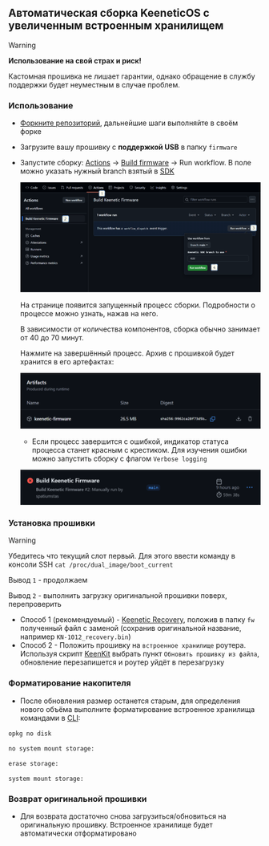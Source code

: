 ## Автоматическая сборка KeeneticOS с увеличенным встроенным хранилищем

> [!WARNING]
> **Использование на свой страх и риск!**
>
> Кастомная прошивка не лишает гарантии, однако обращение в службу поддержки будет неуместным в случае проблем.

### Использование

- [Форкните репозиторий](https://github.com/spatiumstas/keenetic-storage-enhance/fork), дальнейшие шаги выполняйте в своём форке

- Загрузите вашу прошивку с **поддержкой USB** в папку `firmware`

- Запустите сборку: [Actions](../../actions) → [Build firmware](../../actions/workflows/build.yml) → Run workflow. В поле можно указать нужный branch взятый в [SDK](https://github.com/keenetic/keenetic-sdk)

  ![run workflow](misc/run-workflow.png)

  На странице появится запущенный процесс сборки. Подробности о процессе можно узнать, нажав на него.

  В зависимости от количества компонентов, сборка обычно занимает от 40 до 70 минут.

  Нажмите на завершённый процесс. Архив с прошивкой будет хранится в его артефактах:

  ![workflow artifacts](misc/workflow-artifacts.png)

  - Если процесс завершится с ошибкой, индикатор статуса процесса станет красным с крестиком. Для изучения ошибки можно запустить сборку с флагом `Verbose logging`

  ![workflow status fail](misc/workflow-status-fail.png)

### Установка прошивки

> [!WARNING]
>
> Убедитесь что текущий слот первый. Для этого ввести команду в консоли SSH `cat /proc/dual_image/boot_current`
>
> Вывод `1` - продолжаем
>
> Вывод `2` - выполнить загрузку оригинальной прошивки поверх, перепроверить

- Способ 1 (рекомендуемый) - [Keenetic Recovery](https://help.keenetic.com/hc/ru/articles/214470865-%D0%9A%D0%B0%D0%BA-%D0%B2%D0%BE%D1%81%D1%81%D1%82%D0%B0%D0%BD%D0%BE%D0%B2%D0%B8%D1%82%D1%8C-%D0%BE%D0%BF%D0%B5%D1%80%D0%B0%D1%86%D0%B8%D0%BE%D0%BD%D0%BD%D1%83%D1%8E-%D1%81%D0%B8%D1%81%D1%82%D0%B5%D0%BC%D1%83-%D0%B8%D0%BD%D1%82%D0%B5%D1%80%D0%BD%D0%B5%D1%82-%D1%86%D0%B5%D0%BD%D1%82%D1%80%D0%B0),
  положив в папку `fw` полученный файл с заменой (сохранив оригинальной название, например `KN-1012_recovery.bin`)
- Способ 2 - Положить прошивку на `встроенное хранилище` роутера. Используя скрипт [KeenKit](https://github.com/spatiumstas/KeenKit) выбрать пункт `Обновить прошивку из файла`, обновление перезапишется и роутер уйдёт в перезагрузку

### Форматирование накопителя

- После обновления размер останется старым, для определения нового объёма выполните форматирование встроенное хранилища командами в [CLI](http://192.168.1.1/a):

```shell
opkg no disk
```

```shell
no system mount storage:
```

```shell
erase storage:
```

```shell
system mount storage:
```

### Возврат оригинальной прошивки

- Для возврата достаточно снова загрузиться/обновиться на оригинальную прошивку. Встроенное хранилище будет автоматически отформатировано